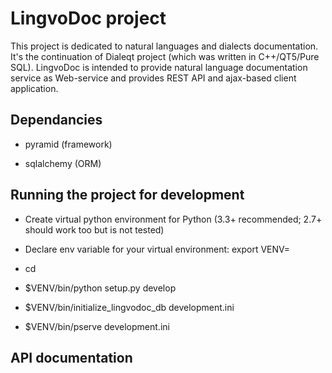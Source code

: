 LingvoDoc project
==================

This project is dedicated to natural languages and dialects documentation. It's the continuation of Dialeqt project
(which was written in C++/QT5/Pure SQL).
LingvoDoc is intended to provide natural language documentation service as Web-service and provides REST API and
ajax-based client application.


Dependancies
---------------

- pyramid (framework)

- sqlalchemy (ORM)


Running the project for development
---------------

- Create virtual python environment for Python (3.3+ recommended; 2.7+ should work too but is not tested)

- Declare env variable for your virtual environment: export VENV=<path to your virtual environment>

- cd <directory containing this file>

- $VENV/bin/python setup.py develop

- $VENV/bin/initialize_lingvodoc_db development.ini

- $VENV/bin/pserve development.ini

API documentation
---------------